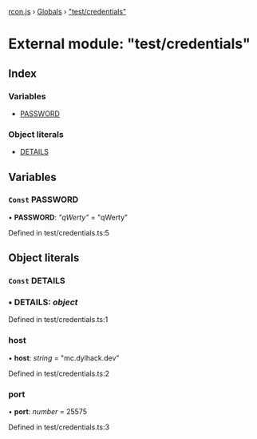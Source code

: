 [rcon.js](../README.md) › [Globals](../globals.md) › ["test/credentials"](_test_credentials_.md)

# External module: "test/credentials"

## Index

### Variables

* [PASSWORD](_test_credentials_.md#const-password)

### Object literals

* [DETAILS](_test_credentials_.md#const-details)

## Variables

### `Const` PASSWORD

• **PASSWORD**: *"qWerty"* = "qWerty"

Defined in test/credentials.ts:5

## Object literals

### `Const` DETAILS

### ▪ **DETAILS**: *object*

Defined in test/credentials.ts:1

###  host

• **host**: *string* = "mc.dylhack.dev"

Defined in test/credentials.ts:2

###  port

• **port**: *number* = 25575

Defined in test/credentials.ts:3
